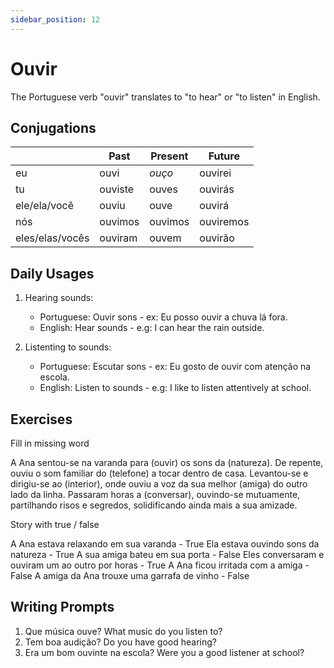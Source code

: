 ```yaml
---
sidebar_position: 12
---
```


# Ouvir

The Portuguese verb "ouvir" translates to "to hear" or "to listen" in English.

## Conjugations

|                 | Past    | Present | Future    |
| --------------- | ------- | ------- | --------- |
| eu              | ouvi    | _ouço_  | ouvirei   |
| tu              | ouviste | ouves   | ouvirás   |
| ele/ela/você    | ouviu   | ouve    | ouvirá    |
| nós             | ouvimos | ouvimos | ouviremos |
| eles/elas/vocês | ouviram | ouvem   | ouvirão   |

## Daily Usages

1. Hearing sounds:

   - Portuguese: Ouvir sons - ex: Eu posso ouvir a chuva lá fora.
   - English: Hear sounds - e.g: I can hear the rain outside.

2. Listenting to sounds:

   - Portuguese: Escutar sons - ex: Eu gosto de ouvir com atenção na escola.
   - English: Listen to sounds - e.g: I like to listen attentively at school.

## Exercises

Fill in missing word

A Ana sentou-se na varanda para (ouvir) os sons da (natureza). De repente, ouviu o som familiar do (telefone) a tocar dentro de casa. Levantou-se e dirigiu-se ao (interior), onde ouviu a voz da sua melhor (amiga) do outro lado da linha. Passaram horas a (conversar), ouvindo-se mutuamente, partilhando risos e segredos, solidificando ainda mais a sua amizade.

Story with true / false

A Ana estava relaxando em sua varanda - True
Ela estava ouvindo sons da natureza - True
A sua amiga bateu em sua porta - False
Eles conversaram e ouviram um ao outro por horas - True
A Ana ficou irritada com a amiga - False
A amiga da Ana trouxe uma garrafa de vinho - False

## Writing Prompts

1. Que música ouve? What music do you listen to?
2. Tem boa audição? Do you have good hearing?
3. Era um bom ouvinte na escola? Were you a good listener at school?

